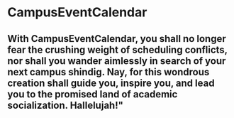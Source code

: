 # CampusEventCalendar

## With CampusEventCalendar, you shall no longer fear the crushing weight of scheduling conflicts, nor shall you wander aimlessly in search of your next campus shindig. Nay, for this wondrous creation shall guide you, inspire you, and lead you to the promised land of academic socialization. Hallelujah!"
